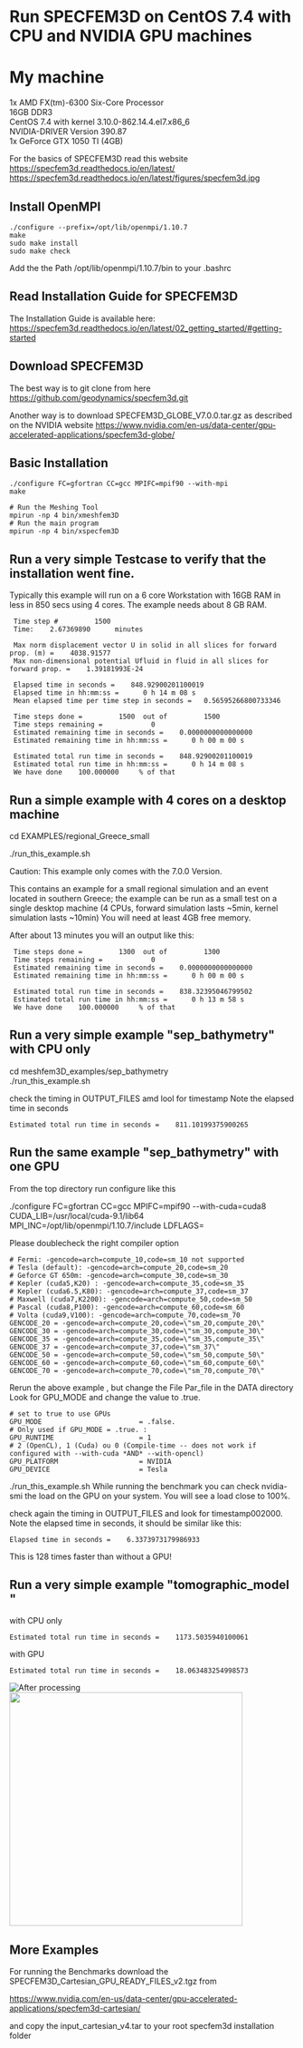 # Run SPECFEM3D on CentOS 7.4 with CPU and NVIDIA GPU machines 

# My machine
1x AMD FX(tm)-6300 Six-Core Processor \
16GB DDR3 \
CentOS 7.4 with kernel 3.10.0-862.14.4.el7.x86_6 \
NVIDIA-DRIVER Version 390.87 \
1x GeForce GTX 1050 TI (4GB)

For the basics of SPECFEM3D read this website
https://specfem3d.readthedocs.io/en/latest/
https://specfem3d.readthedocs.io/en/latest/figures/specfem3d.jpg

## Install OpenMPI
```
./configure --prefix=/opt/lib/openmpi/1.10.7
make
sudo make install
sudo make check
```
Add the the Path /opt/lib/openmpi/1.10.7/bin to your .bashrc

## Read Installation Guide for SPECFEM3D

The Installation Guide is available here:
https://specfem3d.readthedocs.io/en/latest/02_getting_started/#getting-started

## Download SPECFEM3D
The best way is to git clone from here
https://github.com/geodynamics/specfem3d.git

Another way is to download SPECFEM3D_GLOBE_V7.0.0.tar.gz as described on the NVIDIA website
https://www.nvidia.com/en-us/data-center/gpu-accelerated-applications/specfem3d-globe/


## Basic Installation

```
./configure FC=gfortran CC=gcc MPIFC=mpif90 --with-mpi
make

# Run the Meshing Tool
mpirun -np 4 bin/xmeshfem3D
# Run the main program
mpirun -np 4 bin/xspecfem3D

```

## Run a very simple Testcase to verify that the installation went fine.
Typically this example will run on a 6 core Workstation with 16GB RAM in less in 850 secs using 4 cores.
The example needs about 8 GB RAM.

```
 Time step #         1500
 Time:    2.67369890      minutes

 Max norm displacement vector U in solid in all slices for forward prop. (m) =    4038.91577
 Max non-dimensional potential Ufluid in fluid in all slices for forward prop. =    1.39181993E-24

 Elapsed time in seconds =    848.92900201100019
 Elapsed time in hh:mm:ss =      0 h 14 m 08 s
 Mean elapsed time per time step in seconds =   0.56595266800733346

 Time steps done =         1500  out of         1500
 Time steps remaining =            0
 Estimated remaining time in seconds =    0.0000000000000000
 Estimated remaining time in hh:mm:ss =      0 h 00 m 00 s

 Estimated total run time in seconds =    848.92900201100019
 Estimated total run time in hh:mm:ss =      0 h 14 m 08 s
 We have done    100.000000     % of that

```

## Run a simple example with 4 cores on a desktop machine

cd EXAMPLES/regional_Greece_small

./run_this_example.sh

Caution: This example only comes with the 7.0.0 Version.


This  contains an example for a small regional simulation and an event located in southern Greece; the example can be run as a small test on a single desktop machine
  (4 CPUs, forward simulation lasts ~5min, kernel simulation lasts ~10min) 
You will need at least 4GB free memory.

After about 13 minutes you will an output like this:
```
 Time steps done =         1300  out of         1300
 Time steps remaining =            0
 Estimated remaining time in seconds =    0.0000000000000000
 Estimated remaining time in hh:mm:ss =      0 h 00 m 00 s

 Estimated total run time in seconds =    838.32395046799502
 Estimated total run time in hh:mm:ss =      0 h 13 m 58 s
 We have done    100.000000     % of that
```

## Run a very simple example "sep_bathymetry"  with CPU only

cd meshfem3D_examples/sep_bathymetry  \
./run_this_example.sh

check the timing in OUTPUT_FILES amd lool for timestamp
Note the elapsed time in seconds
```
Estimated total run time in seconds =    811.10199375900265
```

## Run the same example "sep_bathymetry" with one GPU

From the top directory run configure like this

./configure FC=gfortran CC=gcc MPIFC=mpif90 --with-cuda=cuda8  CUDA_LIB=/usr/local/cuda-9.1/lib64 MPI_INC=/opt/lib/openmpi/1.10.7/include LDFLAGS=

Please doublecheck the right compiler option
```
# Fermi: -gencode=arch=compute_10,code=sm_10 not supported
# Tesla (default): -gencode=arch=compute_20,code=sm_20
# Geforce GT 650m: -gencode=arch=compute_30,code=sm_30
# Kepler (cuda5,K20) : -gencode=arch=compute_35,code=sm_35
# Kepler (cuda6.5,K80): -gencode=arch=compute_37,code=sm_37
# Maxwell (cuda7,K2200): -gencode=arch=compute_50,code=sm_50
# Pascal (cuda8,P100): -gencode=arch=compute_60,code=sm_60
# Volta (cuda9,V100): -gencode=arch=compute_70,code=sm_70
GENCODE_20 = -gencode=arch=compute_20,code=\"sm_20,compute_20\"
GENCODE_30 = -gencode=arch=compute_30,code=\"sm_30,compute_30\"
GENCODE_35 = -gencode=arch=compute_35,code=\"sm_35,compute_35\"
GENCODE_37 = -gencode=arch=compute_37,code=\"sm_37\"
GENCODE_50 = -gencode=arch=compute_50,code=\"sm_50,compute_50\"
GENCODE_60 = -gencode=arch=compute_60,code=\"sm_60,compute_60\"
GENCODE_70 = -gencode=arch=compute_70,code=\"sm_70,compute_70\"
```

Rerun the above example , but change the File  Par_file in the DATA directory 
Look for GPU_MODE and change the value to .true.
```
# set to true to use GPUs
GPU_MODE                        = .false.
# Only used if GPU_MODE = .true. :
GPU_RUNTIME                     = 1
# 2 (OpenCL), 1 (Cuda) ou 0 (Compile-time -- does not work if configured with --with-cuda *AND* --with-opencl)
GPU_PLATFORM                    = NVIDIA
GPU_DEVICE                      = Tesla
```

./run_this_example.sh
While running the benchmark you can check nvidia-smi the load on the GPU on your system. You will see a load close to 100%.

check again the timing in OUTPUT_FILES and look for timestamp002000. 
Note the elapsed time in seconds, it should be similar like this:

```
Elapsed time in seconds =    6.3373973179986933
```
This is 128 times faster than without a GPU!

## Run a very simple example "tomographic_model "
with CPU only
```
Estimated total run time in seconds =    1173.5035940100061
```
with GPU
```
Estimated total run time in seconds =    18.063483254998573
```

![After processing](https://github.com/schoenemeyer/specfem3d-centos-gpu/blob/master/tomography1.png)
<img src="https://github.com/schoenemeyer/specfem3d-centos-gpu/blob/master/tomography.png" width="412">

## More Examples



For running the Benchmarks download the SPECFEM3D_Cartesian_GPU_READY_FILES_v2.tgz from

https://www.nvidia.com/en-us/data-center/gpu-accelerated-applications/specfem3d-cartesian/

and copy the input_cartesian_v4.tar to your root specfem3d installation folder



